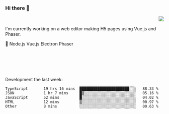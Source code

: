 ### Hi there 👋

<img align="right" src="https://github-readme-stats.vercel.app/api?username=jasonpanggo"/>

<br>
<p align="left">
I'm currently working on a web editor making H5 pages using Vue.js and Phaser.
</p>
<p align="left">
📖 Node.js Vue.js Electron Phaser
</p>
<br>
<br>
<br>
<br>

Development the last week:
<!--START_SECTION:waka-->

```text
TypeScript       19 hrs 16 mins  ██████████████████████░░░   88.33 %
JSON             1 hr 7 mins     █▒░░░░░░░░░░░░░░░░░░░░░░░   05.16 %
JavaScript       52 mins         █░░░░░░░░░░░░░░░░░░░░░░░░   04.02 %
HTML             12 mins         ▒░░░░░░░░░░░░░░░░░░░░░░░░   00.97 %
Other            8 mins          ░░░░░░░░░░░░░░░░░░░░░░░░░   00.63 %
```

<!--END_SECTION:waka-->

<!--
**JASONPANGGO/jasonpanggo** is a ✨ _special_ ✨ repository because its `README.md` (this file) appears on your GitHub profile.

Here are some ideas to get you started:

- 🔭 I’m currently working on ...
- 🌱 I’m currently learning ...
- 👯 I’m looking to collaborate on ...
- 🤔 I’m looking for help with ...
- 💬 Ask me about ...
- 📫 How to reach me: ...
- 😄 Pronouns: ...
- ⚡ Fun fact: ...
-->
